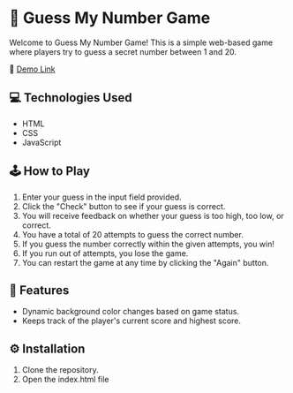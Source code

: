 # 🔢 Guess My Number Game

Welcome to Guess My Number Game! This is a simple web-based game where players try to guess a secret number between 1 and 20.

🔗 [Demo Link]((https://guess-my-number-jsgame.netlify.app))

## 💻 Technologies Used

- HTML
- CSS
- JavaScript


## 🕹️ How to Play

1. Enter your guess in the input field provided.
2. Click the "Check" button to see if your guess is correct.
3. You will receive feedback on whether your guess is too high, too low, or correct.
4. You have a total of 20 attempts to guess the correct number.
5. If you guess the number correctly within the given attempts, you win!
6. If you run out of attempts, you lose the game.
7. You can restart the game at any time by clicking the "Again" button.

## 🚀 Features

- Dynamic background color changes based on game status.
- Keeps track of the player's current score and highest score.

## ⚙️ Installation

1. Clone the repository.
2. Open the index.html file

